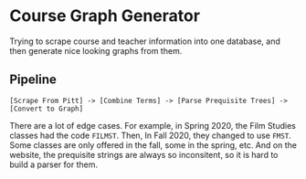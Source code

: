 # Course Graph Generator
Trying to scrape course and teacher information into one database, and then generate nice looking graphs from them. 


## Pipeline
```
[Scrape From Pitt] -> [Combine Terms] -> [Parse Prequisite Trees] -> [Convert to Graph]
```

There are a lot of edge cases. For example, in Spring 2020, the Film Studies classes had the code `FILMST`. Then, In Fall 2020, they changed to use `FMST`. Some classes are only offered in the fall, some in the spring, etc. And on the website, the prequisite strings are always so inconsitent, so it is hard to build a parser for them. 